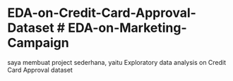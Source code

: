 # EDA-on-Credit-Card-Approval-Dataset # EDA-on-Marketing-Campaign

saya membuat project sederhana, yaitu Exploratory data analysis on Credit Card Approval dataset
